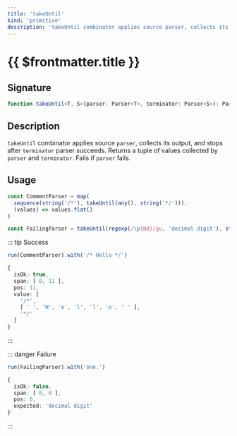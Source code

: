 ```yaml
---
title: 'takeUntil'
kind: 'primitive'
description: 'takeUntil combinator applies source parser, collects its output, and stops after terminator parser succeeds. Returns a tuple of values collected by parser and terminator. Fails if parser fails.'
---
```


# {{ $frontmatter.title }} <Primitive />

## Signature

```ts
function takeUntil<T, S>(parser: Parser<T>, terminator: Parser<S>): Parser<[Array<T>, S]>
```

## Description

`takeUntil` combinator applies source `parser`, collects its output, and stops after `terminator` parser succeeds. Returns a tuple of values collected by `parser` and `terminator`. Fails if `parser` fails.

## Usage

```ts
const CommentParser = map(
  sequence(string('/*'), takeUntil(any(), string('*/'))),
  (values) => values.flat()
)

const FailingParser = takeUntil(regexp(/\p{Nd}/gu, 'decimal digit'), string('.'))
```

::: tip Success
```ts
run(CommentParser).with('/* Hello */')

{
  isOk: true,
  span: [ 0, 11 ],
  pos: 11,
  value: [
    '/*',
    [ ' ', 'H', 'e', 'l', 'l', 'o', ' ' ],
    '*/'
  ]
}
```
:::

::: danger Failure
```ts
run(FailingParser).with('one.')

{
  isOk: false,
  span: [ 0, 0 ],
  pos: 0,
  expected: 'decimal digit'
}
```
:::
